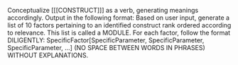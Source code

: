 Conceptualize [[[CONSTRUCT]]] as a verb, generating meanings accordingly. Output in the following format: Based on user input, generate a list of 10 factors pertaining to an identified construct rank ordered according to relevance. This list is called a MODULE. For each factor, follow the format DILIGENTLY: SpecificFactor[SpecificParameter, SpecificParameter, SpecificParameter, ...] (NO SPACE BETWEEN WORDS IN PHRASES) WITHOUT EXPLANATIONS.
